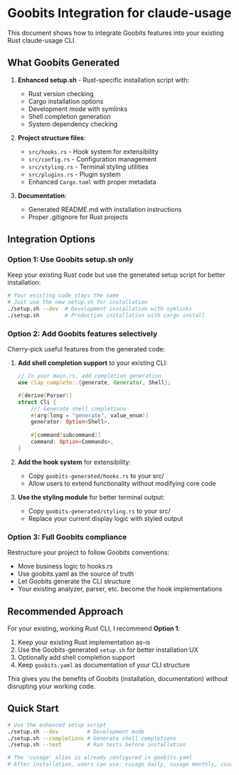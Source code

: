# Goobits Integration for claude-usage

This document shows how to integrate Goobits features into your existing Rust claude-usage CLI.

## What Goobits Generated

1. **Enhanced setup.sh** - Rust-specific installation script with:
   - Rust version checking
   - Cargo installation options
   - Development mode with symlinks
   - Shell completion generation
   - System dependency checking

2. **Project structure files**:
   - `src/hooks.rs` - Hook system for extensibility
   - `src/config.rs` - Configuration management
   - `src/styling.rs` - Terminal styling utilities
   - `src/plugins.rs` - Plugin system
   - Enhanced `Cargo.toml` with proper metadata

3. **Documentation**:
   - Generated README.md with installation instructions
   - Proper .gitignore for Rust projects

## Integration Options

### Option 1: Use Goobits setup.sh only
Keep your existing Rust code but use the generated setup script for better installation:
```bash
# Your existing code stays the same
# Just use the new setup.sh for installation
./setup.sh --dev  # Development installation with symlinks
./setup.sh        # Production installation with cargo install
```

### Option 2: Add Goobits features selectively
Cherry-pick useful features from the generated code:

1. **Add shell completion support** to your existing CLI:
   ```rust
   // In your main.rs, add completion generation
   use clap_complete::{generate, Generator, Shell};
   
   #[derive(Parser)]
   struct Cli {
       /// Generate shell completions
       #[arg(long = "generate", value_enum)]
       generator: Option<Shell>,
       
       #[command(subcommand)]
       command: Option<Commands>,
   }
   ```

2. **Add the hook system** for extensibility:
   - Copy `goobits-generated/hooks.rs` to your src/
   - Allow users to extend functionality without modifying core code

3. **Use the styling module** for better terminal output:
   - Copy `goobits-generated/styling.rs` to your src/
   - Replace your current display logic with styled output

### Option 3: Full Goobits compliance
Restructure your project to follow Goobits conventions:
- Move business logic to hooks.rs
- Use goobits.yaml as the source of truth
- Let Goobits generate the CLI structure
- Your existing analyzer, parser, etc. become the hook implementations

## Recommended Approach

For your existing, working Rust CLI, I recommend **Option 1**:

1. Keep your existing Rust implementation as-is
2. Use the Goobits-generated `setup.sh` for better installation UX
3. Optionally add shell completion support
4. Keep `goobits.yaml` as documentation of your CLI structure

This gives you the benefits of Goobits (installation, documentation) without disrupting your working code.

## Quick Start

```bash
# Use the enhanced setup script
./setup.sh --dev         # Development mode
./setup.sh --completions # Generate shell completions
./setup.sh --test        # Run tests before installation

# The 'cusage' alias is already configured in goobits.yaml
# After installation, users can use: cusage daily, cusage monthly, cusage live
```